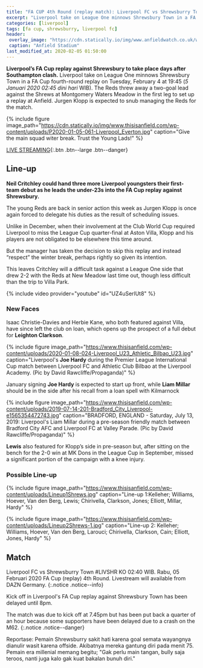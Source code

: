 ```yaml
---
title: "FA CUP 4th Round (replay match): Liverpool FC vs Shrewsburry Town"
excerpt: "Liverpool take on League One minnows Shrewsbury Town in a FA Cup fourth-round replay on Tuesday, February 4 at 19:45 (5 Januari 2020 02:45 dini hari WIB)."
categories: [liverpool]
tags: [fa cup, shrewsburry, liverpool fc]
header:
 overlay_image: "https://cdn.statically.io/img/www.anfieldwatch.co.uk/wp-content/uploads/2014/08/P170401-014-Liverpool_Everton-e1497712768935.jpg"
 caption: "Anfield Stadium"
last_modified_at: 2020-02-05 01:50:00
---
```

**Liverpool’s FA Cup replay against Shrewsbury to take place days after Southampton clash.** Liverpool take on League One minnows Shrewsbury Town in a FA Cup fourth-round replay on Tuesday, February 4 at 19:45 (_5 Januari 2020 02:45 dini hari_ WIB). The Reds threw away a two-goal lead against the Shrews at Montgomery Waters Meadow in the first leg to set up a replay at Anfield. Jurgen Klopp is expected to snub managing the Reds for the match. 

{% include figure image_path="https://cdn.statically.io/img/www.thisisanfield.com/wp-content/uploads/P2020-01-05-061-Liverpool_Everton.jpg" caption="Give the main squad witer break. Trust the Young Lads!" %}

[LIVE STREAMING](#match){:.btn .btn--large .btn--danger}

## Line-up

**Neil Critchley could hand three more Liverpool youngsters their first-team debut as he leads the under-23s into the FA Cup replay against Shrewsbury.**

The young Reds are back in senior action this week as Jurgen Klopp is once again forced to delegate his duties as the result of scheduling issues.

Unlike in December, when their involvement at the Club World Cup required Liverpool to miss the League Cup quarter-final at Aston Villa, Klopp and his players are not obligated to be elsewhere this time around.

But the manager has taken the decision to skip this replay and instead “respect” the winter break, perhaps rightly so given its intention.

This leaves Critchley will a difficult task against a League One side that drew 2-2 with the Reds at New Meadow last time out, though less difficult than the trip to Villa Park.

{% include video provider="youtube" id="UZ4uSerlUt8" %}

### New Faces

Isaac Christie-Davies and Herbie Kane, who both featured against Villa, have since left the club on loan, which opens up the prospect of a full debut for **Leighton Clarkson**.

{% include figure image_path="https://www.thisisanfield.com/wp-content/uploads/2020-01-08-024-Liverpool_U23_Athletic_Bilbao_U23.jpg" caption="Liverpool's **Joe Hardy** during the Premier League International Cup match between Liverpool FC and Athletic Club Bilbao at the Liverpool Academy. (Pic by David Rawcliffe/Propaganda)" %}

January signing **Joe Hardy** is expected to start up front, while **Liam Millar** should be in the side after his recall from a loan spell with Kilmarnock

{% include figure image_path="https://www.thisisanfield.com/wp-content/uploads/2019-07-14-201-Bradford_City_Liverpool-e1565354472743.jpg" caption="BRADFORD, ENGLAND - Saturday, July 13, 2019: Liverpool's Liam Millar during a pre-season friendly match between Bradford City AFC and Liverpool FC at Valley Parade. (Pic by David Rawcliffe/Propaganda)" %}

**Lewis** also featured for Klopp’s side in pre-season but, after sitting on the bench for the 2-0 win at MK Dons in the League Cup in September, missed a significant portion of the campaign with a knee injury.

### Possible Line-up

{% include figure image_path="https://www.thisisanfield.com/wp-content/uploads/Lineup1Shrews.jpg" caption="Line-up 1:Kelleher; Williams, Hoever, Van den Berg, Lewis; Chirivella, Clarkson, Jones; Elliott, Millar, Hardy" %}

{% include figure image_path="https://www.thisisanfield.com/wp-content/uploads/Lineup2Shrews-1.jpg" caption="Line-up 2: Kelleher; Williams, Hoever, Van den Berg, Larouci; Chirivella, Clarkson, Cain; Elliott, Jones, Hardy" %}

## Match

Liverpool FC vs Shrewsburry Town #LIVSHR KO 02:40 WIB. Rabu, 05 Februari 2020 FA Cup (replay) 4th Round. Livestream will available from DAZN Germany.
{:.notice .notice--info}

Kick off in Liverpool's FA Cup replay against Shrewsbury Town has been delayed until 8pm.

The match was due to kick off at 7.45pm but has been put back a quarter of an hour because some supporters have been delayed due to a crash on the M62.
{:.notice .notice--danger}

Reportase: Pemain Shrewsburry sakit hati karena goal semata wayangnya dianulir wasit karena offside. Akibatnya mereka gantung diri pada menit 75. Pemain era millenial memang begitu; "Gak perlu main tangan, bully saja teroos, nanti juga kalo gak kuat bakalan bunuh diri."

